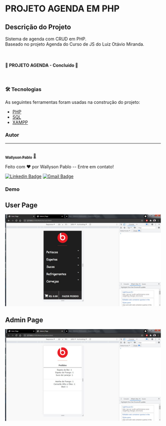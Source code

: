 # PROJETO AGENDA EM PHP

## Descrição do Projeto
<p >Sistema de agenda com CRUD em PHP. 
<br>Baseado no projeto Agenda do Curso de JS do Luiz Otávio Miranda. 
</p>

<br>
<h4> 
	🚧  PROJETO AGENDA - Concluído  🚧
</h4>
<br>

### 🛠 Tecnologias

As seguintes ferramentas foram usadas na construção do projeto:

- [PHP](https://www.php.net/)
- [SQL](https://pt.wikipedia.org/wiki/SQL)
- [XAMPP](https://www.apachefriends.org/pt_br/index.html)

### Autor
---

<a href="#">
 <img style="border-radius: 50%;" src="https://avatars.githubusercontent.com/u/42584214?s=60&v=4" width="100px;" alt=""/>
 <br />
 <sub><b>Wallyson Pablo</b></sub></a> <a href="#" title="Wallyson">🚀</a>


Feito com ❤️ por Wallyson Pablo -- Entre em contato!

[![Linkedin Badge](https://img.shields.io/badge/-Wallyson-blue?style=flat-square&logo=Linkedin&logoColor=white&link=https://www.linkedin.com/in/wallyson-pablo-bbb361184/)](https://www.linkedin.com/in/wallyson-pablo-bbb361184/) 
[![Gmail Badge](https://img.shields.io/badge/-wallysonpabloo@gmail.com-c14438?style=flat-square&logo=Gmail&logoColor=white&link=mailto:wallysonpabloo@gmail.com)](mailto:wallysonpabloo@gmail.com)

### Demo
<h2>User Page</h2>
<img src="https://github.com/wpaq/MeAche/blob/main/MeAche/resources/_img/userPage.JPG">

<h2>Admin Page</h2>
<img src="https://github.com/wpaq/MeAche/blob/main/MeAche/resources/_img/adminPage.JPG">


